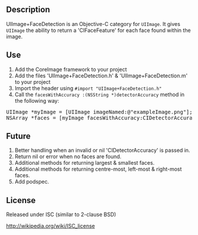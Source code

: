 ## Description

UIImage+FaceDetection is an Objective-C category for `UIImage`. It gives `UIImage` the ability to return a 'CIFaceFeature' for each face found within the image.

## Use

1.  Add the CoreImage framework to your project
2.  Add the files 'UIImage+FaceDetection.h' & 'UIImage+FaceDetection.m' to your project
3.  Import the header using  `#import "UIImage+FaceDetection.h"`
4.  Call the `facesWithAccuracy :(NSString *)detectorAccuracy` method in the following way:

<pre>
UIImage *myImage = [UIImage imageNamed:@"exampleImage.png"];
NSArray *faces = [myImage facesWithAccuracy:CIDetectorAccuracyHigh];
</pre>

## Future

1.  Better handling when an invalid or nil 'CIDetectorAccuracy' is passed in.
2.  Return nil or error when no faces are found.
3.  Additional methods for returning largest & smallest faces.
4.  Additional methods for returning centre-most, left-most & right-most faces.
5.  Add podspec.

## License

Released under ISC (similar to 2-clause BSD)

http://wikipedia.org/wiki/ISC_license